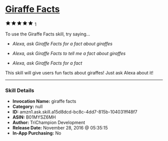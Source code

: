 # [Giraffe Facts](http://alexa.amazon.com/#skills/amzn1.ask.skill.a15d8dcd-bc8c-4dd7-815b-104031ff48f7)
![5 stars](../../images/ic_star_black_18dp_1x.png)![5 stars](../../images/ic_star_black_18dp_1x.png)![5 stars](../../images/ic_star_black_18dp_1x.png)![5 stars](../../images/ic_star_black_18dp_1x.png)![5 stars](../../images/ic_star_black_18dp_1x.png) 1

To use the Giraffe Facts skill, try saying...

* *Alexa, ask Giraffe Facts for a fact about giraffes*

* *Alexa, ask Giraffe Facts to tell me a fact about giraffes*

* *Alexa, ask Giraffe Facts for a fact*

This skill will give users fun facts about giraffes! Just ask Alexa about it!

***

### Skill Details

* **Invocation Name:** giraffe facts
* **Category:** null
* **ID:** amzn1.ask.skill.a15d8dcd-bc8c-4dd7-815b-104031ff48f7
* **ASIN:** B01MYSZ6MH
* **Author:** TriChampion Development
* **Release Date:** November 28, 2016 @ 05:35:15
* **In-App Purchasing:** No
